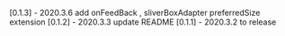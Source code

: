 [0.1.3] - 2020.3.6 add onFeedBack , sliverBoxAdapter  preferredSize extension
[0.1.2] - 2020.3.3 update README
[0.1.1] - 2020.3.2 to release

